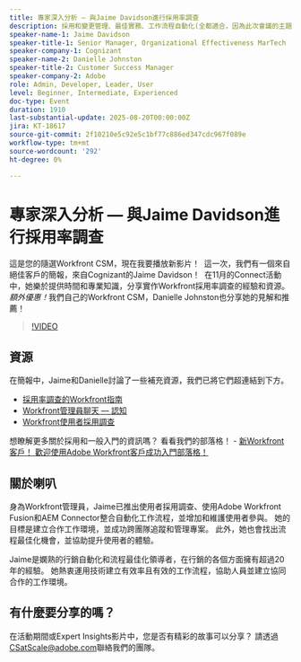 ```yaml
---
title: 專家深入分析 — 與Jaime Davidson進行採用率調查
description: 採用和變更管理、最佳實務、工作流程自動化(全都適合，因為此次會議的主題是採用調查、最佳化和擴展流程
speaker-name-1: Jaime Davidson
speaker-title-1: Senior Manager, Organizational Effectiveness MarTech
speaker-company-1: Cognizant
speaker-name-2: Danielle Johnston
speaker-title-2: Customer Success Manager
speaker-company-2: Adobe
role: Admin, Developer, Leader, User
level: Beginner, Intermediate, Experienced
doc-type: Event
duration: 1910
last-substantial-update: 2025-08-20T00:00:00Z
jira: KT-18617
source-git-commit: 2f10210e5c92e5c1bf77c886ed347cdc967f089e
workflow-type: tm+mt
source-wordcount: '292'
ht-degree: 0%

---
```



# 專家深入分析 — 與Jaime Davidson進行採用率調查

這是您的隨選Workfront CSM，現在我要播放新影片！  這一次，我們有一個來自絕佳客戶的簡報，來自Cognizant的Jaime Davidson！  在11月的Connect活動中，她樂於提供時間和專業知識，分享實作Workfront採用率調查的經驗和資源。 *額外優惠！*&#x200B;我們自己的Workfront CSM，Danielle Johnston也分享她的見解和推薦！

>[!VIDEO](https://video.tv.adobe.com/v/3469961/?learn=on&enablevpops&captions=chi_hant)

## 資源

在簡報中，Jaime和Danielle討論了一些補充資源，我們已將它們超連結到下方。

* [採用率調查的Workfront指南](https://cdn.experience.workfront.com/Training/Guides/Customer+Success+at+Scale/Workfront+Guide+to+Adoption+Surveys)
* [Workfront管理員聊天 — 認知](https://cdn.experience.workfront.com/Training/Guides/Customer+Success+at+Scale/Workfront+-+Admin+Chat+20231113+final+GBC)
* [Workfront使用者採用調查](https://cdn.experience.workfront.com/Training/Guides/Customer+Success+at+Scale/Workfront+User+Adoption+Survey+2022+final_Admin+chat)

想瞭解更多關於採用和一般入門的資訊嗎？ 看看我們的部落格！ - [新Workfront客戶！ 歡迎使用Adobe Workfront客戶成功入門部落格！](https://experienceleaguecommunities.adobe.com/t5/workfront-blogs/new-workfront-customers-welcome-to-the-adobe-workfront-customer/ba-p/635927)

## 關於喇叭

身為Workfront管理員，Jaime已推出使用者採用調查、使用Adobe Workfront Fusion和AEM Connector整合自動化工作流程，並增加和維護使用者參與。 她的目標是建立合作工作環境，並成功跨團隊追蹤和管理專案。 此外，她也會找出流程最佳化機會，並協助提升使用者的體驗。

Jaime是嫻熟的行銷自動化和流程最佳化領導者，在行銷的各個方面擁有超過20年的經驗。 她熱衷運用技術建立有效率且有效的工作流程，協助人員並建立協同合作的工作環境。

## 有什麼要分享的嗎？

在活動期間或Expert Insights影片中，您是否有精彩的故事可以分享？ 請透過[CSatScale@adobe.com](mailto:CSatScale@adobe.com)聯絡我們的團隊。

